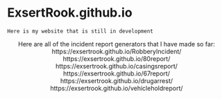 # ExsertRook.github.io
    Here is my website that is still in development
<p align="center">
    Here are all of the incident report generators that I have made so far:<br />
    https://exsertrook.github.io/RobberyIncident/<br />
    https://exsertrook.github.io/80report/<br />
    https://exsertrook.github.io/casingsreport/<br />
    https://exsertrook.github.io/67report/<br />
    https://exsertrook.github.io/drugarrest/<br />
    https://exsertrook.github.io/vehicleholdreport/
</p>

